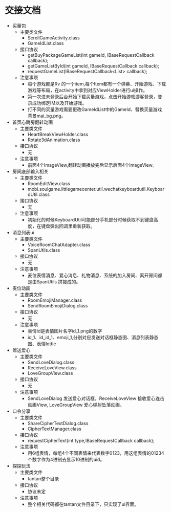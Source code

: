 交接文档
=========
* 买量包
  * 主要类文件
      * ScrollGameActivity.class
      * GameIdList.class
  * 接口协议
      * getBuyPackageGameList(int gameId, IBaseRequestCallback<BuyPackageGameList> callback);
      * getGameListById(int gameId, IBaseRequestCallback<IdGetGameInfo> callback);
      * requestGameList(IBaseRequestCallback<List<GameList>> callback);
  * 注意事项
      * 每个游戏都是Rv 的一个item,每个Item都有一个弹幕、开始游戏、下载游戏等布局，在activity中拿到对应ViewHolder进行ui操作。
      * 第一次进未登录后台开始下载买量游戏，点击开始游戏游客登录，登录成功绑定IM以及开始游戏。
      * 打不同的买量游戏需要更改GameIdList中的GameId、替换买量游戏背景mai_bg.png。
* 首页心跳房翻转动画
  * 主要类文件
    * HeartBreakViewHolder.class
    * Rotate3dAnimation.class
  * 接口协议
    * 无
  * 注意事项
    * 前面4个ImageView,翻转动画播放完后显示后面4个ImageView。
* 房间底部输入相关
  * 主要类文件
    * RoomEditView.class
    * mobi.soulgame.littlegamecenter.util.wechatkeyboardutil.KeyboardUtil.class
  * 接口协议
    * 无
  * 注意事项
    * 初始化的时候KeyboardUtil可能部分手机部分时候获取不到键盘高度，在键盘弹出回调里重新获取。
* 消息列表ui
  * 主要类文件
    * VoiceRoomChatAdapter.class
    * SpanUtils.class
  * 接口协议
    * 无
  * 注意事项
    * 麦位表情消息、爱心消息、礼物消息、系统的加入房间、离开房间都是由SpanUtils 拼接成的。
* 麦位动画
  * 主要类文件
    * RoomEmojiManager.class
    * SendRoomEmojiDialog.class
  * 接口协议
    * 无
  * 注意事项
    * 表情Id是表情图片名字id_1.png的数字
    * id_1、id_id_1、emoji_1,分别对应发送对话框静态图、消息列表静态图、表情lottie
* 赠送爱心
  * 主要类文件
    * SendLoveDialog.class
    * ReceiveLoveView.class
    * LoveGroupView.class
  * 接口协议
    * 无
  * 注意事项
    * SendLoveDialog 发送爱心对话框，ReceiveLoveView 接收爱心连击动画View, LoveGroupView 爱心弹射坠落动画。
* 口令分享
  * 主要类文件
    * ShareCipherTextDialog.class
    * CipherTextManager.class
  * 接口协议
    * requestCipherText(int type,IBaseRequestCallback<CipherTextModel> callback);
  * 注意事项
    * 用6组表情，每组4个不同表情来代表数字0123，用这组表情的01234个数字作为4进制去显示10进制的uid。
* 探探玩法
  * 主要类文件
    * tantan整个目录
  * 接口协议
    * 协议未定
  * 注意事项
    * 整个相关代码都在tantan文件目录下，只实现了ui界面。
